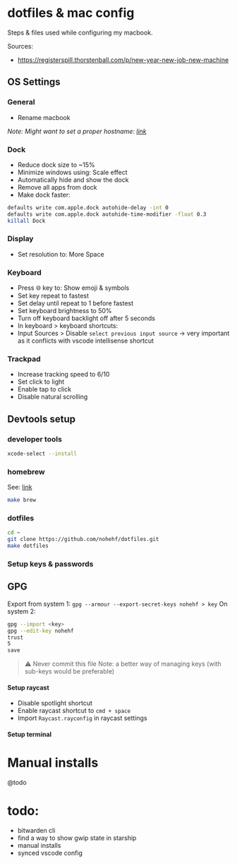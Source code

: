 # dotfiles & mac config

Steps & files used while configuring my macbook.

Sources:

- <https://registerspill.thorstenball.com/p/new-year-new-job-new-machine>

## OS Settings

### General

- Rename macbook

_Note: Might want to set a proper hostname: [link](https://gist.github.com/a1ip/68db7b4e137d958da58e587a3a44dab8)_

### Dock

- Reduce dock size to ~15%
- Minimize windows using: Scale effect
- Automatically hide and show the dock
- Remove all apps from dock
- Make dock faster:

```bash
defaults write com.apple.dock autohide-delay -int 0
defaults write com.apple.dock autohide-time-modifier -float 0.3
killall Dock
```

### Display

- Set resolution to: More Space

### Keyboard

- Press 🌐 key to: Show emoji & symbols
- Set key repeat to fastest
- Set delay until repeat to 1 before fastest
- Set keyboard brightness to 50%
- Turn off keyboard backlight off after 5 seconds
- In keyboard > keyboard shortcuts:
- Input Sources > Disable `select previous input source` -> very important as it conflicts with vscode intellisense shortcut

### Trackpad

- Increase tracking speed to 6/10
- Set click to light
- Enable tap to click
- Disable natural scrolling

## Devtools setup

### developer tools

```bash
xcode-select --install
```

### homebrew

See: [link](https://brew.sh/)

```bash
make brew
```

### dotfiles

```bash
cd ~
git clone https://github.com/nohehf/dotfiles.git
make dotfiles
```

### Setup keys & passwords

## GPG

Export from system 1: `gpg --armour --export-secret-keys nohehf > key`
On system 2:

```sh
gpg --import <key>
gpg --edit-key nohehf
trust
5
save
```

> ⚠️ Never commit this file
> Note: a better way of managing keys (with sub-keys would be preferable)

#### Setup raycast

- Disable spotlight shortcut
- Enable raycast shortcut to `cmd + space`
- Import `Raycast.rayconfig` in raycast settings

#### Setup terminal

# Manual installs

@todo

# todo:

- bitwarden cli
- find a way to show gwip state in starship
- manual installs
- synced vscode config
